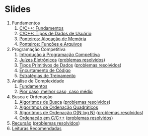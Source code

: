 Slides
======

1. Fundamentos
    1. [C/C++: Fundamentos](slides/RC-1/RC-1.pdf)
    1. [C/C++: Tipos de Dados de Usuário](slides/RC-2/RC-2.pdf)
    1. [Ponteiros: Alocação de Memória](slides/PT-1/PT-1.pdf)
    1. [Ponteiros: Funções e Arquivos](slides/PT-2/PT-2.pdf)
1. Programação Competitiva
    1. [Introdução à Programação Competitiva](slides/PI-1/PI-1.pdf)
    1. [Juízes Eletrônicos](slides/PI-2/PI-2.pdf) ([problemas resolvidos](problems/PI-2/PI-2.pdf))
    1. [Tipos Primitivos de Dados](slides/PI-3/PI-3.pdf) ([problemas resolvidos](problems/PI-3/PI-3.pdf))
    1. [Encurtamento de Código](slides/PI-4/PI-4.pdf)
    1. [Estratégias de Treinamento](slides/PI-5/PI-5.pdf)
1. Análise de Complexidade
    1. [Fundamentos](slides/AC-1/AC-1.pdf)
    1. [Pior caso, melhor caso, caso médio](slides/AC-2/AC-2.pdf)
1. Busca e Ordenação
    1. [Algoritmos de Busca](slides/BO-1/BO-1.pdf) ([problemas resolvidos](problems/BO-1/BO-1.pdf))
    1. [Algoritmos de Ordenação Quadráticos](slides/BO-2/BO-2.pdf)
    1. [Algoritmos de Ordenação O(N log N)](slides/BO-3/BO-3.pdf) ([problemas resolvidos](problems/BO-3/BO-3.pdf))
    1. [Ordenação em C/C++](slides/BO-4/BO-4.pdf) ([problemas resolvidos](problems/BO-4/BO-4.pdf))
1. [Recursão](slides/RS-1/RS-1.pdf) ([problemas resolvidos](problems/RS-1/RS-1.pdf))
1. [Leituras Recomendadas](slides/BB-1/BB-1.pdf)

<!-- Assuntos pendentes:
1. Algoritmos de ordenação O(1)
2. Análise amortizada
3. Master theorem para funções recursivas/dividir e conquistar
-->
